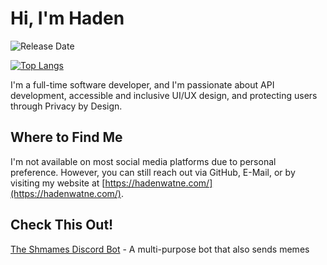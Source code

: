 # Hi, I'm Haden
![Release Date](https://img.shields.io/badge/Release%20date-Nov%201997-success)

[![Top Langs](https://github-readme-stats.vercel.app/api/top-langs/?username=hwdotexe&theme=graywhite&layout=compact)](https://github.com/anuraghazra/github-readme-stats)

I'm a full-time software developer, and I'm passionate about API development, accessible and inclusive UI/UX design, and protecting users through Privacy by Design.

## Where to Find Me
I'm not available on most social media platforms due to personal preference. However, you can still reach out via GitHub, E-Mail, or by visiting my website at [https://hadenwatne.com/](https://hadenwatne.com/).

## Check This Out!
[The Shmames Discord Bot](https://discord.com/api/oauth2/authorize?client_id=377639048573091860&permissions=70642752&redirect_uri=https%3A%2F%2Fdiscordapp.com%2Fapi%2Foauth2%2Fauthorize&scope=bot) - A multi-purpose bot that also sends memes
